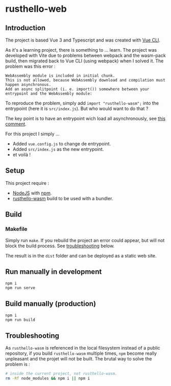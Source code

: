 # rusthello-web

## Introduction

The project is based Vue 3 and Typescript and was created with [Vue CLI](https://cli.vuejs.org/).

As it's a learning project, there is something to ... learn. The project was developed with Vite due to problems between webpack and the wasm-pack build, then migrated back to Vue CLI (using webpack) when I solved it. The problem was this error :

```
WebAssembly module is included in initial chunk.
This is not allowed, because WebAssembly download and compilation must happen asynchronous.
Add an async splitpoint (i. e. import()) somewhere between your entrypoint and the WebAssembly module:
```

To reproduce the problem, simply add `import "rusthello-wasm";` into the entrypoint
 (here it is `src/index.js`). But who would want to do that ?

 The key point is to have an entrypoint wich load all asynchronously, see [this comment](https://github.com/webpack/webpack/issues/6615#issuecomment-668177931).

For this project I simply ...

* Added `vue.config.js` to change de entrypoint.
* Added `src/index.js` as the new entrypoint.
* et voilà !

## Setup

This project require :
* [NodeJS](https://nodejs.org) with [npm](https://www.npmjs.com).
* [rusthello-wasm](../rusthello-wasm/README.md) build to be used with a bundler.

## Build

### Makefile

Simply run `make`. If you rebuild the project an error could appear, but will not block the build process. See [troubleshooting](#Troubleshooting) below.

The result is in the `dist` folder and can be deployed as a static web site.

## Run manually in development

```
npm i
npm run serve
```

## Build manually (production)

```
npm i
npm run build
```

## Troubleshooting

As `rusthello-wasm` is referenced in the local filesystem instead of a public repository, if you build `rusthello-wasm` multiple times, `npm` become really unpleasant and the projet will not be built. The brutal way to solve the problem is :

```bash
# inside the current project, not rusthello-wasm.
rm -Rf node_modules && npm i || npm i
```
